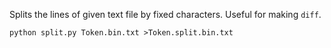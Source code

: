 Splits the lines of given text file by fixed characters. Useful for making `diff`.

    python split.py Token.bin.txt >Token.split.bin.txt
